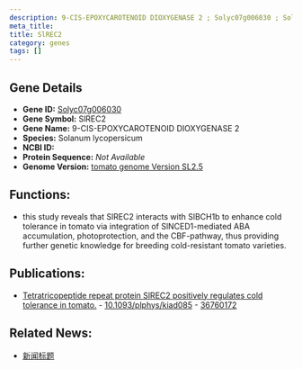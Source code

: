```yaml
---
description: 9-CIS-EPOXYCAROTENOID DIOXYGENASE 2 ; Solyc07g006030 ; Solanum lycopersicum
meta_title:
title: SlREC2
category: genes
tags: []
---
```


## Gene Details
- **Gene ID:**	[Solyc07g006030](https://www.maizegdb.org/gene_center/gene/Solyc07g006030)
- **Gene Symbol:** SlREC2
- **Gene Name:** 9-CIS-EPOXYCAROTENOID DIOXYGENASE 2
- **Species:** Solanum lycopersicum
- **NCBI ID:** [  ]()
- **Protein Sequence:** *Not Available*
- **Genome Version:** [tomato genome Version SL2.5]()

## Functions:
   - this study reveals that SlREC2 interacts with SlBCH1b to enhance cold tolerance in tomato via integration of SlNCED1-mediated ABA accumulation, photoprotection, and the CBF-pathway, thus providing further genetic knowledge for breeding cold-resistant tomato varieties.

## Publications:
   - [Tetratricopeptide repeat protein SlREC2 positively regulates cold tolerance in tomato.]( https://academic.oup.com/plphys/article/192/1/648/7033736?login=true ) - [10.1093/plphys/kiad085]( https://academic.oup.com/plphys/article/192/1/648/7033736?login=true ) - [36760172](https://pubmed.ncbi.nlm.nih.gov/36760172/)

## Related News:
   - [新闻标题](https://mp.weixin.qq.com/s?__biz=Mzg3MDEwNDEyMg==&mid=2247545490&idx=6&sn=e14e241448fb1ca8f827ce42c9172d06&chksm=ce909fc7f9e716d1678814d00e733313bfb43122b340ceb3489373d54a71ed234f799e1c5029&scene=27#wechat_redirect)
